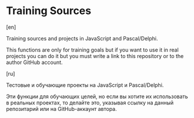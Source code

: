 # Training Sources
[en]
<p>
Training sources and projects in JavaScript and Pascal/Delphi.
</p>
<p>
This functions are only for training goals but if you want to use it in real projects you can do it but you must write a link to this repository or to the author GitHub account.
</p>

[ru]
<p>
Тестовые и обучающие проекты на JavaScript и Pascal/Delphi.
</p>
<p>
Эти функции для обучающих целей, но если вы хотите их использовать в реальных проектах, то делайте это, указывая ссылку на данный репозитарий или на GitHub-аккаунт автора.
</p>
